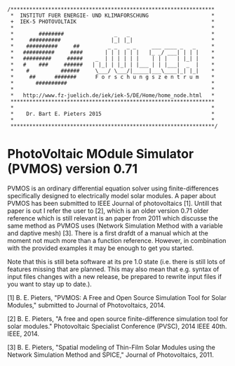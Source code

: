 	/*****************************************************************              
	 *  INSTITUT FUER ENERGIE- UND KLIMAFORSCHUNG                    *              
	 +  IEK-5 PHOTOVOLTAIK                                           *              
	 *                                                               *              
	 *        ########                _   _                          *              
	 *     ##########                |_| |_|                         *              
	 *    ##########     ##         _ _   _ _     ___ ____ _   _     *              
	 *   ##########     ####       | | | | | |   |_ _/ ___| | | |    *              
	 *   #########     #####    _  | | | | | |    | | |   | |_| |    *              
	 *   #    ###     ######   | |_| | |_| | |___ | | |___|  _  |    *              
	 *    #          ######     \___/ \___/|_____|___\____|_| |_|    *              
	 *     ##      #######      F o r s c h u n g s z e n t r u m    *              
	 *       ##########                                              *              
	 *                                                               *              
	 *   http://www.fz-juelich.de/iek/iek-5/DE/Home/home_node.html   *              
	 *****************************************************************
	 *                                                               *
	 *    Dr. Bart E. Pieters 2015                                   *
	 *                                                               *             
	 *****************************************************************/              
 
PhotoVoltaic MOdule Simulator (PVMOS) version 0.71
=================================================

PVMOS is an ordinary differential equation solver using finite-differences specifically
designed to electrically model solar modules. A paper about PVMOS has been submitted to 
IEEE Journal of photovoltaics [1]. Untill that paper is out I refer the user to [2], 
which is an older version 0.71
older reference which is still relevant is an paper from 2011 which discusse the same 
method as PVMOS uses (Network Simulation Method with a variable and daptive mesh) [3].
There is a first drafdt of a manual which at the moment not much more than a function 
reference. However, in combination with the provided examples it may be enough to get 
you started.

Note that this is still beta software at its pre 1.0 state (i.e. there is still lots of 
features missing that are planned. This may also mean that e.g. syntax of input files 
changes with a new release, be prepared to rewrite input files if you want to stay up 
to date.).



[1] B. E. Pieters, "PVMOS: A Free and Open Source Simulation Tool for Solar Modules," 
    submitted to Journal of Photovoltaics, 2014.
    
[2] B. E. Pieters, "A free and open source finite-difference simulation tool for solar 
    modules." Photovoltaic Specialist Conference (PVSC), 2014 IEEE 40th. IEEE, 2014.
    
[3] B. E. Pieters, "Spatial modeling of Thin-Film Solar Modules using the Network 
    Simulation Method and SPICE," Journal of Photovoltaics, 2011.
